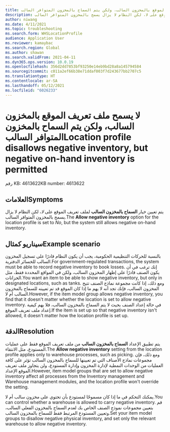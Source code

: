 ```yaml
---
title: لا يسمح ملف تعريف الموقع بالمخزون السالب، ولكن يتم السماح بالمخزون المتوافر السالب
description: يتم تعيين خيار السماح بالمخزون السالب لملف تعريف الموقع على لا، لكن النظام لا يزال يسمح بالمخزون المتوافر السالب.
author: niwang
ms.date: 4/11/2021
ms.topic: troubleshooting
ms.search.form: WHSLocationProfile
audience: Application User
ms.reviewer: kamaybac
ms.search.region: Global
ms.author: shawan
ms.search.validFrom: 2021-04-11
ms.dyn365.ops.version: 10.0.19
ms.openlocfilehash: 356d2dd7853bf93250e14eb9bd28a8a145794584
ms.sourcegitcommit: c011a2ef66b38e71ddaf003f7d243677bb2707c5
ms.translationtype: HT
ms.contentlocale: ar-SA
ms.lasthandoff: 05/12/2021
ms.locfileid: "6026233"
---
```

# <a name="location-profile-disallows-negative-inventory-but-negative-on-hand-inventory-is-permitted"></a><span data-ttu-id="0504d-103">لا يسمح ملف تعريف الموقع بالمخزون السالب، ولكن يتم السماح بالمخزون المتوافر السالب</span><span class="sxs-lookup"><span data-stu-id="0504d-103">Location profile disallows negative inventory, but negative on-hand inventory is permitted</span></span>

<span data-ttu-id="0504d-104">رقم KB: 4613622</span><span class="sxs-lookup"><span data-stu-id="0504d-104">KB number: 4613622</span></span>

## <a name="symptoms"></a><span data-ttu-id="0504d-105">العلامات</span><span class="sxs-lookup"><span data-stu-id="0504d-105">Symptoms</span></span>

<span data-ttu-id="0504d-106">يتم تعيين خيار **السماح بالمخزون السالب** لملف تعريف الموقع على *لا*، لكن النظام لا يزال يسمح بالمخزون المتوافر السالب.</span><span class="sxs-lookup"><span data-stu-id="0504d-106">The **Allow negative inventory** option for the location profile is set to *No*, but the system still allows negative on-hand inventory.</span></span>

## <a name="example-scenario"></a><span data-ttu-id="0504d-107">سيناريو كمثال</span><span class="sxs-lookup"><span data-stu-id="0504d-107">Example scenario</span></span>

<span data-ttu-id="0504d-108">بالنسبة للحركات التنظيمية الحكومية، يجب أن يكون النظام قادرًا على تسجيل المخزون السالب للخسائر الدفترية.</span><span class="sxs-lookup"><span data-stu-id="0504d-108">For government-regulated transactions, the system must be able to record negative inventory to book losses.</span></span> <span data-ttu-id="0504d-109">إنك ترغب في أن يكون الصنف قادرًا على إظهار المخزون السالب، ولكن في المواقع المحددة فقط، مثل الخزانات.</span><span class="sxs-lookup"><span data-stu-id="0504d-109">You want an item to be able to show negative inventory, but only in designated locations, such as tanks.</span></span> <span data-ttu-id="0504d-110">ومع ذلك، إذا كانت مجموعة نماذج الصنف تتيح المخزون السالب، فإنك تجد أنه لا يهم ما إذا كان الموقع قد تم تعيينه للسماح بالمخزون السالب أم لا.</span><span class="sxs-lookup"><span data-stu-id="0504d-110">However, if the item model group allows negative inventory, you find that it doesn't matter whether the location is set to allow negative inventory.</span></span> <span data-ttu-id="0504d-111">في حالة إعداد الصنف بحيث لا يتم السماح بالمخزون السالب، فلا يهم كيفية إعداد ملف تعريف الموقع.</span><span class="sxs-lookup"><span data-stu-id="0504d-111">If the item is set up so that negative inventory isn't allowed, it doesn't matter how the location profile is set up.</span></span>

## <a name="resolution"></a><span data-ttu-id="0504d-112">الدقة</span><span class="sxs-lookup"><span data-stu-id="0504d-112">Resolution</span></span>

<span data-ttu-id="0504d-113">يتم تطبيق الإعداد **السماح بالمخزون السالب** من ملف تعريف الموقع فقط على عمليات المستودع، مثل الانتقاء.</span><span class="sxs-lookup"><span data-stu-id="0504d-113">The **Allow negative inventory** setting from the location profile applies only to warehouse processes, such as picking.</span></span> <span data-ttu-id="0504d-114">ومع ذلك، فإن مجموعات نماذج الأصناف التي تم تعيينها للسماح بالمخزون السالب تؤثر على كافة العمليات من الوحدات النمطية لإدارة المخزون وإدارة المستودع، ولن يتجاوز ملف تعريف الموقع الإعداد.</span><span class="sxs-lookup"><span data-stu-id="0504d-114">However, item model groups that are set to allow negative inventory affect all processes from the Inventory management and Warehouse management modules, and the location profile won't override the setting.</span></span>

<span data-ttu-id="0504d-115">يمكنك التحكم في ما إذا كان مسموحًا لمستودع بأن تحتوي على مخزون سالب أم لا.</span><span class="sxs-lookup"><span data-stu-id="0504d-115">You can control whether a warehouse is allowed to carry negative inventory.</span></span> <span data-ttu-id="0504d-116">قم بتعيين مجموعات نموذج الصنف الخاص بك لعدم السماح بالمخزون الفعلي السالب، وتعيين المستودع المرتبط فقط للسماح بالمخزون السالب.</span><span class="sxs-lookup"><span data-stu-id="0504d-116">Set your item model groups to disallow negative physical inventory, and set only the relevant warehouse to allow negative inventory.</span></span>
